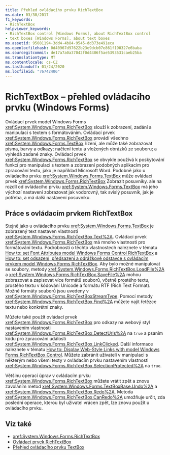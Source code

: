 ```yaml
---
title: Přehled ovládacího prvku RichTextBox
ms.date: 03/30/2017
f1_keywords:
- RichTextBox
helpviewer_keywords:
- RichTextBox control [Windows Forms], about RichTextBox control
- text boxes [Windows Forms], about text boxes
ms.assetid: 95081194-3dd4-4b84-9545-dd373e491eca
ms.openlocfilehash: 0d40967d97622b23e9dcb07e861f190327e6baba
ms.sourcegitcommit: de17a7a0a37042f0d4406f5ae5393531caeb25ba
ms.translationtype: MT
ms.contentlocale: cs-CZ
ms.lasthandoff: 01/24/2020
ms.locfileid: "76742406"
---
```

# <a name="richtextbox-control-overview-windows-forms"></a>RichTextBox – přehled ovládacího prvku (Windows Forms)
Ovládací prvek model Windows Forms <xref:System.Windows.Forms.RichTextBox> slouží k zobrazení, zadání a manipulaci s textem s formátováním. Ovládací prvek <xref:System.Windows.Forms.RichTextBox> provádí všechno <xref:System.Windows.Forms.TextBox> řízení, ale může také zobrazovat písma, barvy a odkazy; načtení textu a vložených obrázků ze souboru; a vyhledá zadané znaky. Ovládací prvek <xref:System.Windows.Forms.RichTextBox> se obvykle používá k poskytování funkcí pro manipulaci s textem a zobrazení podobných aplikacím pro zpracování textu, jako je například Microsoft Word. Podobně jako u ovládacího prvku <xref:System.Windows.Forms.TextBox> může ovládací prvek <xref:System.Windows.Forms.RichTextBox> Zobrazit posuvníky. ale na rozdíl od ovládacího prvku <xref:System.Windows.Forms.TextBox> má jeho výchozí nastavení zobrazovat jak vodorovný, tak svislý posuvník, jak je potřeba, a má další nastavení posuvníku.  
  
## <a name="working-with-the-richtextbox-control"></a>Práce s ovládacím prvkem RichTextBox  
 Stejně jako u ovládacího prvku <xref:System.Windows.Forms.TextBox> je zobrazený text nastaven vlastností <xref:System.Windows.Forms.RichTextBox.Text%2A>. Ovládací prvek <xref:System.Windows.Forms.RichTextBox> má mnoho vlastností pro formátování textu. Podrobnosti o těchto vlastnostech naleznete v tématu [How to: set Font Attributes model Windows Forms Control RichTextBox](how-to-set-font-attributes-for-the-windows-forms-richtextbox-control.md) a [How to: set odsazení, předsazení a odrážkové odstavce s ovládacím prvkem model Windows Forms RichTextBox](set-indents-hanging-indents-bulleted-paragraphs-with-wf-richtextbox.md). Aby bylo možné manipulovat se soubory, metody <xref:System.Windows.Forms.RichTextBox.LoadFile%2A> a <xref:System.Windows.Forms.RichTextBox.SaveFile%2A> mohou zobrazovat a zapisovat více formátů souborů, včetně prostého textu, prostého textu v kódování Unicode a formátu RTF (Rich Text Format). Možné formáty souborů jsou uvedeny v <xref:System.Windows.Forms.RichTextBoxStreamType>. Pomocí metody <xref:System.Windows.Forms.RichTextBox.Find%2A> můžete najít řetězce textu nebo konkrétní znaky.  
  
 Můžete také použít ovládací prvek <xref:System.Windows.Forms.RichTextBox> pro odkazy na webový styl nastavením vlastnosti <xref:System.Windows.Forms.RichTextBox.DetectUrls%2A> na `true` a psaním kódu pro zpracování události <xref:System.Windows.Forms.RichTextBox.LinkClicked>. Další informace naleznete v tématu [How to: Display Web-Style Links with model Windows Forms RichTextBox Control](how-to-display-web-style-links-with-the-windows-forms-richtextbox-control.md). Můžete zabránit uživateli v manipulaci s některým nebo všemi texty v ovládacím prvku nastavením vlastnosti <xref:System.Windows.Forms.RichTextBox.SelectionProtected%2A> na `true`.  
  
 Většinu operací úprav v ovládacím prvku <xref:System.Windows.Forms.RichTextBox> můžete vrátit zpět a znovu zavoláním metod <xref:System.Windows.Forms.TextBoxBase.Undo%2A> a <xref:System.Windows.Forms.RichTextBox.Redo%2A>. Metoda <xref:System.Windows.Forms.RichTextBox.CanRedo%2A> umožňuje určit, zda poslední operace, kterou byl uživatel vrácen zpět, lze znovu použít u ovládacího prvku.  
  
## <a name="see-also"></a>Viz také

- <xref:System.Windows.Forms.RichTextBox>
- [Ovládací prvek RichTextBox](richtextbox-control-windows-forms.md)
- [Přehled ovládacího prvku TextBox](textbox-control-overview-windows-forms.md)
